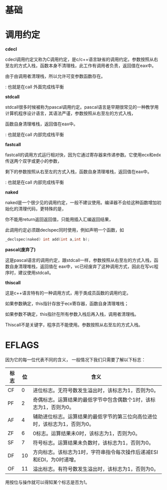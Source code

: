 # 基础

# 调用约定

**cdecl**

cdecl调用约定又称为C调用约定，是c/c++语言缺省的调用约定。参数按照从右至左的方式入栈，函数本身不清理栈，此工作有调用者负责，返回值在eax中。

由于由调用者清理栈，所以允许可变参数函数存在。

: 也就是在call 外面完成栈平衡

**stdcall**

stdcall很多时候被称为pascal调用约定。pascal语言是早期很常见的一种教学用计算机程序设计语言，其语法严谨，参数按照从右至左的方式入栈，

函数自身清理堆栈，返回值在eax中。

: 也就是在call 内部完成栈平衡

**fastcall**

fastcall的调用方式运行相对快，因为它通过寄存器来传递参数。它使用ecx和edx传送两个双字或更小的参数，

剩下的参数按照从右至左的方式入栈，函数自身清理堆栈，返回值在eax中。

: 也就是在call 内部完成栈平衡

**naked**

naked是一个很少见的调用约定，一般不建议使用。编译器不会给这种函数增加初始化的清理代码，更特殊的是，

你不能用return返回返回值，只能用插入汇编返回结果，

此调用约定必须跟declspec同时使用，例如声明一个函数，如

```c
_declspec(naked) int add(int a,int b);
```

**pascal(废弃了)**

这是pascal语言的调用约定，跟stdcall一样，参数按照从右至左的方式入栈，函数自身清理堆栈，返回值在 eax中，vc已经废弃了这种调用方式，因此在写vc程序时，建议使用stdcall。

**thiscall**

这是c++语言特有的一种调用方式，用于类成员函数的调用约定。

如果参数确定，this指针存放于ecx寄存器，函数自身清理堆栈；

如果参数不确定，this指针在所有参数入栈后再入栈，调用者清理栈。

Thiscall不是关键字，程序员不能使用。参数按照从右至左的方式入栈。

# EFLAGS

因为它的每一位代表不同的含义， 一般情况下我们只需要了解以下标志：

| 标志 | 位 | 含义 |
| --- | --- | --- |
| CF | 0 | 进位标志。无符号数发生溢出时，该标志为1，否则为0。 |
| PF | 2 | 奇偶标志。运算结果的最低字节中包含偶数个1时，该标志为1，否则为0。 |
| AF | 4 | 辅助进位标志。运算结果的最低字节的第三位向高位进位时，该标志为1，否则为0。 |
| ZF | 6 | 0标志。运算结果未0时，该标志为1，否则为0。 |
| SF | 7 | 符号标志。运算结果未负数时，该标志为1，否则为0。 |
| DF | 10 | 方向标志。该标志为1时，字符串指令每次操作后递减ESI和EDI，为0时递增。 |
| OF | 11 | 溢出标志。有符号数发生溢出时，该标志为1，否则为0。 |

用按位与操作就可以得知某个标志是否为1。
